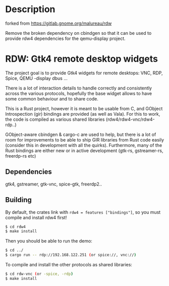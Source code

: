 # Description
forked from https://gitlab.gnome.org/malureau/rdw

Remove the broken dependency on cbindgen so that it can be used to provide rdw4 dependencies for the qemu-display project.

# RDW: Gtk4 remote desktop widgets

The project goal is to provide Gtk4 widgets for remote desktops: VNC, RDP,
Spice, QEMU -display dbus ...

There is a lot of interaction details to handle correctly and consistently
across the various protocols, hopefully the base widget allows to have some
common behaviour and to share code.

This is a Rust project, however it is meant to be usable from C, and GObject
Introspection (gir) bindings are provided (as well as Vala). For this to work,
the code is compiled as various shared libraries (rdw4/rdw4-vnc/rdw4-rdp..)

GObject-aware cbindgen & cargo-c are used to help, but there is a lot of room
for improvements to be able to ship GIR libraries from Rust code easily
(consider this in development with all the quirks). Furthermore, many of the
Rust bindings are either new or in active development (gtk-rs, gstreamer-rs, freerdp-rs etc)

## Dependencies

gtk4, gstreamer, gtk-vnc, spice-gtk, freerdp2..

## Building

By default, the crates link with ``rdw4 = features ["bindings"]``, so you must
compile and install rdw4 first!

``` sh
$ cd rdw4
$ make install
```

Then you should be able to run the demo:

``` sh
$ cd ../
$ cargo run -- rdp://192.168.122.251 (or spice://, vnc://)
```

To compile and install the other protocols as shared libraries:

``` sh
$ cd rdw-vnc (or -spice, -rdp)
$ make install
```

